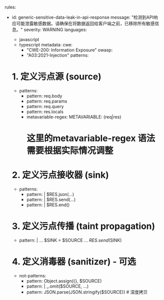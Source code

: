 rules:
  - id: generic-sensitive-data-leak-in-api-response
    message: "检测到API响应可能泄露敏感数据。请确保在将数据返回给客户端之前，已移除所有敏感信息。"
    severity: WARNING
    languages:
      - javascript
      - typescript
    metadata:
      cwe:
        - "CWE-200: Information Exposure"
      owasp:
        - "A03:2021-Injection"
    patterns:
      # 1. 定义污点源 (source)
      - patterns:
        - pattern: req.body
        - pattern: req.params
        - pattern: req.query
        - pattern: res.locals
        - metavariable-regex:
            METAVARIABLE: (req|res)
            # 这里的metavariable-regex 语法需要根据实际情况调整

      # 2. 定义污点接收器 (sink)
      - patterns:
        - pattern: |
            $RES.json(...)
        - pattern: |
            $RES.send(...)
        - pattern: |
            $RES.end()

      # 3. 定义污点传播 (taint propagation)
      - pattern: |
          ...
          $SINK = $SOURCE
          ...
          $RES.send($SINK)

      # 4. 定义消毒器 (sanitizer) - 可选
      - not-patterns:
        - pattern: Object.assign({}, $SOURCE)
        - pattern: |
            _.omit($SOURCE, ...)
        - pattern: JSON.parse(JSON.stringify($SOURCE)) # 深度拷贝
